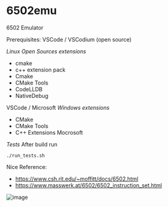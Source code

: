 # 6502emu
6502 Emulator

Prerequisites:
VSCode / VSCodium (open source)

*Linux Open Sources extensions*

+ cmake
+ c++ extension pack
+ Cmake
+ CMake Tools
+ CodeLLDB
+ NativeDebug

VSCode / Microsoft
*Windows extensions*
    
+ CMake
+ CMake Tools
+ C++ Extensions Mocrosoft


*Tests*
After build run 
```
./run_tests.sh
```

Nice Reference:
+ https://www.csh.rit.edu/~moffitt/docs/6502.html
+ https://www.masswerk.at/6502/6502_instruction_set.html


![image](https://github.com/dmeador/6502emu/assets/15837982/c5ed503b-d064-4767-9bf0-8a3bd09b8bba)
